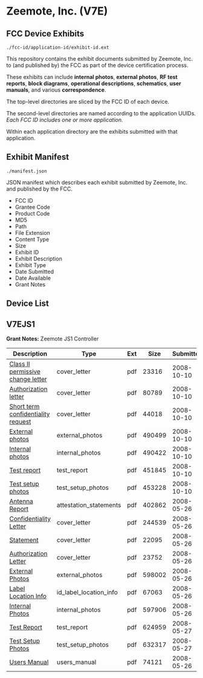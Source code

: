 # Zeemote, Inc. (V7E)
## FCC Device Exhibits

```
./fcc-id/application-id/exhibit-id.ext
```

This repository contains the exhibit documents submitted by Zeemote, Inc. to (and published by) the FCC as part of the device certification process.

These exhibits can include **internal photos**, **external photos**, **RF test reports**, **block diagrams**, **operational descriptions**, **schematics**, **user manuals**, and various **correspondence**.

The top-level directories are sliced by the FCC ID of each device.

The second-level directories are named according to the application UUIDs. *Each FCC ID includes one or more application.*

Within each application directory are the exhibits submitted with that application. 

## Exhibit Manifest

```
./manifest.json
```

JSON manifest which describes each exhibit submitted by Zeemote, Inc. and published by the FCC.

- FCC ID
- Grantee Code
- Product Code
- MD5
- Path
- File Extension
- Content Type
- Size
- Exhibit ID
- Exhibit Description
- Exhibit Type
- Date Submitted
- Date Available
- Grant Notes

## Device List
## V7EJS1
**Grant Notes:** Zeemote JS1 Controller

| Description | Type | Ext | Size | Submitted | Available |
| ----------- | ---- | --- | ---- | --------- | --------- |
| [Class II permissive change letter](V7EJS1/e9d74396263f2d98cd11aa8528f13ca1/1013471.pdf) | cover_letter | pdf | 23316 | 2008-10-10 | 2008-10-10 |
| [Authorization letter](V7EJS1/e9d74396263f2d98cd11aa8528f13ca1/1013472.pdf) | cover_letter | pdf | 80789 | 2008-10-10 | 2008-10-10 |
| [Short term confidentiality request](V7EJS1/e9d74396263f2d98cd11aa8528f13ca1/1013473.pdf) | cover_letter | pdf | 44018 | 2008-10-10 | 2008-10-10 |
| [External photos](V7EJS1/e9d74396263f2d98cd11aa8528f13ca1/1013465.pdf) | external_photos | pdf | 490499 | 2008-10-10 | 2008-11-30 |
| [Internal photos](V7EJS1/e9d74396263f2d98cd11aa8528f13ca1/1013467.pdf) | internal_photos | pdf | 490422 | 2008-10-10 | 2008-11-30 |
| [Test report](V7EJS1/e9d74396263f2d98cd11aa8528f13ca1/1013469.pdf) | test_report | pdf | 451845 | 2008-10-10 | 2008-10-10 |
| [Test setup photos](V7EJS1/e9d74396263f2d98cd11aa8528f13ca1/1013470.pdf) | test_setup_photos | pdf | 453228 | 2008-10-10 | 2008-11-30 |
| [Antenna Report](V7EJS1/bc4e1eea4c574ae13cfe6792bfe5c860/946166.pdf) | attestation_statements | pdf | 402862 | 2008-05-26 | 2008-05-27 |
| [Confidentiality Letter](V7EJS1/bc4e1eea4c574ae13cfe6792bfe5c860/946142.pdf) | cover_letter | pdf | 244539 | 2008-05-26 | 2008-05-27 |
| [Statement](V7EJS1/bc4e1eea4c574ae13cfe6792bfe5c860/946143.pdf) | cover_letter | pdf | 22095 | 2008-05-26 | 2008-05-27 |
| [Authorization Letter](V7EJS1/bc4e1eea4c574ae13cfe6792bfe5c860/946144.pdf) | cover_letter | pdf | 23752 | 2008-05-26 | 2008-05-27 |
| [External Photos](V7EJS1/bc4e1eea4c574ae13cfe6792bfe5c860/946145.pdf) | external_photos | pdf | 598002 | 2008-05-26 | 2008-07-11 |
| [Label Location Info](V7EJS1/bc4e1eea4c574ae13cfe6792bfe5c860/946165.pdf) | id_label_location_info | pdf | 67063 | 2008-05-26 | 2008-05-27 |
| [Internal Photos](V7EJS1/bc4e1eea4c574ae13cfe6792bfe5c860/946146.pdf) | internal_photos | pdf | 597906 | 2008-05-26 | 2008-07-11 |
| [Test Report](V7EJS1/bc4e1eea4c574ae13cfe6792bfe5c860/946655.pdf) | test_report | pdf | 624959 | 2008-05-27 | 2008-05-27 |
| [Test Setup Photos](V7EJS1/bc4e1eea4c574ae13cfe6792bfe5c860/946656.pdf) | test_setup_photos | pdf | 632317 | 2008-05-27 | 2008-07-11 |
| [Users Manual](V7EJS1/bc4e1eea4c574ae13cfe6792bfe5c860/946147.pdf) | users_manual | pdf | 74121 | 2008-05-26 | 2008-07-11 |

